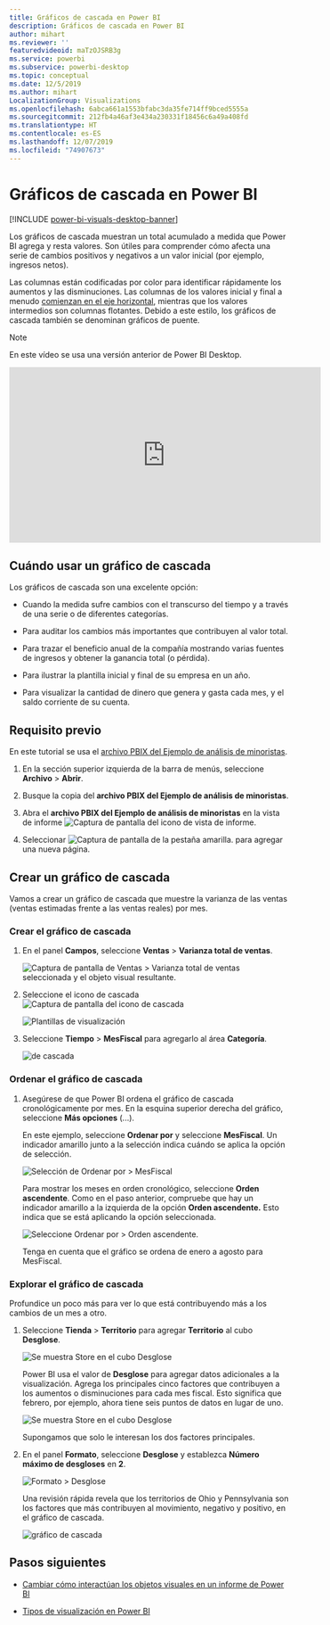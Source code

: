 ```yaml
---
title: Gráficos de cascada en Power BI
description: Gráficos de cascada en Power BI
author: mihart
ms.reviewer: ''
featuredvideoid: maTzOJSRB3g
ms.service: powerbi
ms.subservice: powerbi-desktop
ms.topic: conceptual
ms.date: 12/5/2019
ms.author: mihart
LocalizationGroup: Visualizations
ms.openlocfilehash: 6abca661a1553bfabc3da35fe714ff9bced5555a
ms.sourcegitcommit: 212fb4a46af3e434a230331f18456c6a49a408fd
ms.translationtype: HT
ms.contentlocale: es-ES
ms.lasthandoff: 12/07/2019
ms.locfileid: "74907673"
---
```

# <a name="waterfall-charts-in-power-bi"></a>Gráficos de cascada en Power BI

[!INCLUDE [power-bi-visuals-desktop-banner](../includes/power-bi-visuals-desktop-banner.md)]

Los gráficos de cascada muestran un total acumulado a medida que Power BI agrega y resta valores. Son útiles para comprender cómo afecta una serie de cambios positivos y negativos a un valor inicial (por ejemplo, ingresos netos).

Las columnas están codificadas por color para identificar rápidamente los aumentos y las disminuciones. Las columnas de los valores inicial y final a menudo [comienzan en el eje horizontal](https://support.office.com/article/Create-a-waterfall-chart-in-Office-2016-for-Windows-8de1ece4-ff21-4d37-acd7-546f5527f185#BKMK_Float "inicio en el eje horizontal"), mientras que los valores intermedios son columnas flotantes. Debido a este estilo, los gráficos de cascada también se denominan gráficos de puente.

   > [!NOTE]
   > En este vídeo se usa una versión anterior de Power BI Desktop.
   > 
   > 

<iframe width="560" height="315" src="https://www.youtube.com/embed/qKRZPBnaUXM" frameborder="0" allow="autoplay; encrypted-media" allowfullscreen></iframe>

## <a name="when-to-use-a-waterfall-chart"></a>Cuándo usar un gráfico de cascada

Los gráficos de cascada son una excelente opción:

* Cuando la medida sufre cambios con el transcurso del tiempo y a través de una serie o de diferentes categorías.

* Para auditar los cambios más importantes que contribuyen al valor total.

* Para trazar el beneficio anual de la compañía mostrando varias fuentes de ingresos y obtener la ganancia total (o pérdida).

* Para ilustrar la plantilla inicial y final de su empresa en un año.

* Para visualizar la cantidad de dinero que genera y gasta cada mes, y el saldo corriente de su cuenta.

## <a name="prerequisite"></a>Requisito previo

En este tutorial se usa el [archivo PBIX del Ejemplo de análisis de minoristas](https://download.microsoft.com/download/9/6/D/96DDC2FF-2568-491D-AAFA-AFDD6F763AE3/Retail%20Analysis%20Sample%20PBIX.pbix).

1. En la sección superior izquierda de la barra de menús, seleccione **Archivo** > **Abrir**.
   
2. Busque la copia del **archivo PBIX del Ejemplo de análisis de minoristas**.

1. Abra el **archivo PBIX del Ejemplo de análisis de minoristas** en la vista de informe ![Captura de pantalla del icono de vista de informe](media/power-bi-visualization-kpi/power-bi-report-view.png).

1. Seleccionar ![Captura de pantalla de la pestaña amarilla.](media/power-bi-visualization-kpi/power-bi-yellow-tab.png) para agregar una nueva página.


## <a name="create-a-waterfall-chart"></a>Crear un gráfico de cascada

Vamos a crear un gráfico de cascada que muestre la varianza de las ventas (ventas estimadas frente a las ventas reales) por mes.

### <a name="build-the-waterfall-chart"></a>Crear el gráfico de cascada

1. En el panel **Campos**, seleccione **Ventas** > **Varianza total de ventas**.

   ![Captura de pantalla de Ventas > Varianza total de ventas seleccionada y el objeto visual resultante.](media/power-bi-visualization-waterfall-charts/power-bi-bar.png)

1. Seleccione el icono de cascada ![Captura de pantalla del icono de cascada](media/power-bi-visualization-waterfall-charts/power-bi-waterfall-icon.png)

    ![Plantillas de visualización](media/power-bi-visualization-waterfall-charts/convert-waterfall.png)

1. Seleccione **Tiempo** > **MesFiscal** para agregarlo al área **Categoría**.

    ![de cascada](media/power-bi-visualization-waterfall-charts/power-bi-waterfall-month.png)

### <a name="sort-the-waterfall-chart"></a>Ordenar el gráfico de cascada

1. Asegúrese de que Power BI ordena el gráfico de cascada cronológicamente por mes. En la esquina superior derecha del gráfico, seleccione **Más opciones** (...).

    En este ejemplo, seleccione **Ordenar por** y seleccione **MesFiscal**. Un indicador amarillo junto a la selección indica cuándo se aplica la opción de selección.

    ![Selección de Ordenar por > MesFiscal](media/power-bi-visualization-waterfall-charts/power-bi-sort-by-fiscalmonth.png)
    
    Para mostrar los meses en orden cronológico, seleccione **Orden ascendente**. Como en el paso anterior, compruebe que hay un indicador amarillo a la izquierda de la opción **Orden ascendente.** Esto indica que se está aplicando la opción seleccionada.

    ![Seleccione Ordenar por > Orden ascendente.](media/power-bi-visualization-waterfall-charts/power-bi-waterfall-ascending.png)

    

    Tenga en cuenta que el gráfico se ordena de enero a agosto para MesFiscal.  

### <a name="explore-the-waterfall-chart"></a>Explorar el gráfico de cascada

Profundice un poco más para ver lo que está contribuyendo más a los cambios de un mes a otro.

1.  Seleccione **Tienda** > **Territorio** para agregar **Territorio** al cubo **Desglose**.

    ![Se muestra Store en el cubo Desglose](media/power-bi-visualization-waterfall-charts/power-bi-waterfall-breakdown.png)

    Power BI usa el valor de **Desglose** para agregar datos adicionales a la visualización. Agrega los principales cinco factores que contribuyen a los aumentos o disminuciones para cada mes fiscal. Esto significa que febrero, por ejemplo, ahora tiene seis puntos de datos en lugar de uno.  

    ![Se muestra Store en el cubo Desglose](media/power-bi-visualization-waterfall-charts/power-bi-waterfall-breakdown-default.png)

    Supongamos que solo le interesan los dos factores principales.

1. En el panel **Formato**, seleccione **Desglose** y establezca **Número máximo de desgloses** en **2**.

    ![Formato > Desglose](media/power-bi-visualization-waterfall-charts/power-bi-waterfall-breakdown-two.png)

    Una revisión rápida revela que los territorios de Ohio y Pennsylvania son los factores que más contribuyen al movimiento, negativo y positivo, en el gráfico de cascada.

    ![gráfico de cascada](media/power-bi-visualization-waterfall-charts/power-bi-axis-waterfall.png)

## <a name="next-steps"></a>Pasos siguientes

* [Cambiar cómo interactúan los objetos visuales en un informe de Power BI](../service-reports-visual-interactions.md)

* [Tipos de visualización en Power BI](power-bi-visualization-types-for-reports-and-q-and-a.md)
